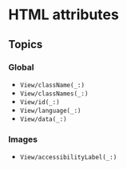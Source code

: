 # HTML attributes 

## Topics

### Global

- ``View/className(_:)``
- ``View/classNames(_:)``
- ``View/id(_:)``
- ``View/language(_:)``
- ``View/data(_:)``

### Images

- ``View/accessibilityLabel(_:)``
